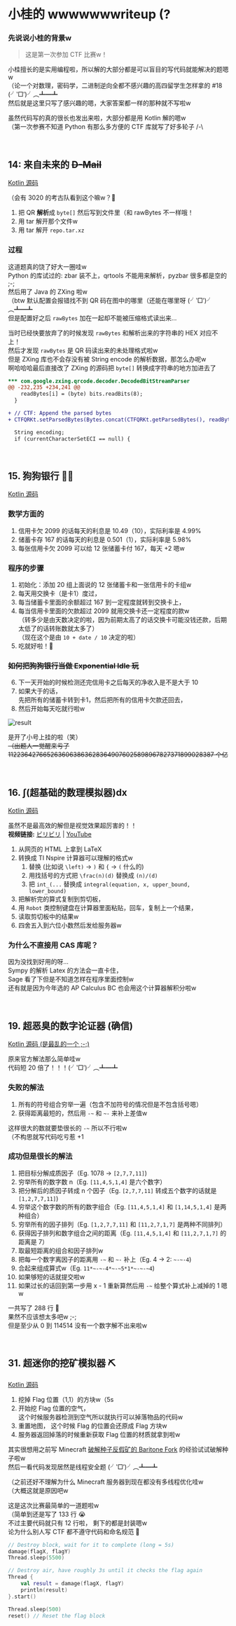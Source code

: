 # 小桂的 wwwwwwwriteup (?

### 先说说小桂的背景w

> 这是第一次参加 CTF 比赛w！

小桂擅长的是实用编程啦，所以解的大部分都是可以盲目的写代码就能解决的题嗯w  
（论一个对数理，密码学，二进制逆向全都不感兴趣的高四留学生怎样拿的 #18 (╯‵□′)╯︵┻━┻  
然后就是这里只写了感兴趣的嗯，大家答案都一样的那种就不写啦w

虽然代码写的真的很长也发出来啦，大部分都是用 Kotlin 解的嗯w  
（第一次参赛不知道 Python 有那么多方便的 CTF 库就写了好多轮子 /-\

<br>

## 14: 来自未来的 ~~D-Mail~~

[Kotlin 源码](./KotlinProject/src/main/kotlin/org/hydev/experiment/CTFQR.kt)

（会有 3020 的考古队看到这个嘛w？:thinking:

1. 把 QR **解析**成 `byte[]` 然后写到文件里（和 rawBytes 不一样哦！
2. 用 tar 解开那个文件w
3. 用 tar 解开 `repo.tar.xz`

### 过程

这道题真的饶了好大一圈哇w  
Python 的库试过的: zbar 装不上，qrtools 不能用来解析，pyzbar 很多都是空的 ;-;  
然后用了 Java 的 ZXing 啦w  
（btw 默认配置会报错找不到 QR 码在图中的哪里（还能在哪里呀 (╯‵□′)╯︵┻━┻  
但是配置好之后 `rawBytes` 加在一起却不能被压缩格式读出来...

当时已经快要放弃了的时候发现 `rawBytes` 和解析出来的字符串的 HEX 对应不上！  
然后才发现 `rawBytes` 是 QR 码读出来的未处理格式啦w  
但是 ZXing 库也不会存没有被 String encode 的解析数据，那怎么办呢w  
啊哈哈哈最后直接改了 ZXing 的源码把 `byte[]` 转换成字符串的地方加进去了

```diff
*** com.google.zxing.qrcode.decoder.DecodedBitStreamParser
@@ -232,235 +234,241 @@
    readBytes[i] = (byte) bits.readBits(8);
  }

+ // CTF: Append the parsed bytes
+ CTFQRKt.setParsedBytes(Bytes.concat(CTFQRKt.getParsedBytes(), readBytes));

  String encoding;
  if (currentCharacterSetECI == null) {
```

<br>

## 15. 狗狗银行 🐶🏦

[Kotlin 源码](./KotlinProject/src/main/kotlin/org/hydev/experiment/CTFDoggyBank.kt)

### 数学方面的

1. 信用卡欠 2099 的话每天的利息是 10.49（10），实际利率是 4.99%
2. 储蓄卡存 167 的话每天的利息是 0.501（1），实际利率是 5.98% 
3. 每张信用卡欠 2099 可以给 12 张储蓄卡付 167，每天 +2 嗯w

### 程序的步骤

1. 初始化：添加 20 组上面说的 12 张储蓄卡和一张信用卡的卡组w
2. 每天用交换卡（是卡1）度过，
3. 每当储蓄卡里面的余额超过 167 到一定程度就转到交换卡上，
4. 每当信用卡里面的欠款超过 2099 就用交换卡还一定程度的款w  
    （转多少是由天数决定的啦，因为前期太高了的话交换卡可能没钱还款，后期太低了的话转账数就太多了）  
    （现在这个是由 `10 + date / 10` 决定的啦）
5. 吃就好啦！🐷

### ~~如何把狗狗银行当做 Exponential Idle 玩~~

6. 下一天开始的时候检测还完信用卡之后每天的净收入是不是大于 10
7. 如果大于的话，  
先把所有的储蓄卡转到卡1，然后把所有的信用卡欠款还回去，
8. 然后开始每天吃就行啦w

![result](./images/15-result.png)

是开了小号上挂的啦（笑）  
~~（出题人一觉醒来亏了 11223642766526360638636283649076025898967827371899028387 个亿~~

<br>

## 16. ∫(超基础的数理模拟器)dx

[Kotlin 源码](./KotlinProject/src/main/kotlin/org/hydev/experiment/CTFIntegrals.kt)

虽然不是最高效的解但是视觉效果超厉害的！！  
**视频链接:** [ビリビリ](https://www.bilibili.com/video/BV16a411c7jN/) | [YouTube](https://youtu.be/8L2TkLmXngQ)

1. 从网页的 HTML 上拿到 LaTeX
2. 转换成 TI Nspire 计算器可以理解的格式w
   1. 替换 (比如说 `\left)` → `)` 和 `{` → `(` 什么的)
   2. 用找括号的方式把 `\frac(n)(d)` 替换成 `(n)/(d)`
   3. 把 `int_(...` 替换成 `integral(equation, x, upper_bound, lower_bound)`
3. 把解析完的算式复制到剪切板，
4. 用 `Robot` 类控制键盘在计算器里面粘贴，回车，复制上一个结果，
5. 读取剪切板中的结果w
6. 四舍五入到六位小数然后发给服务器w

### 为什么不直接用 CAS 库呢？

因为没找到好用的呀...  
Sympy 的解析 Latex 的方法会一直卡住，  
Sage 看了下但是不知道怎样在程序里面控制w  
还有就是因为今年选的 AP Calculus BC 也会用这个计算器解积分啦w

<br>

## 19. 超恶臭的数字论证器 (确信)

[Kotlin 源码 (是最乱的一个 ;-;)](./KotlinProject/src/main/kotlin/org/hydev/experiment/CTF114514.kt)

原来官方解法那么简单哇w  
代码短 20 倍了！！！(╯‵□′)╯︵┻━┻

### 失败的解法

1. 所有的符号组合穷举一遍（包含不加符号的情况但是不包含括号嗯）
2. 获得距离最短的，然后用 `-~` 和 `~-` 来补上差值w

这样很大的数就要垫很长的 `-~` 所以不行啦w  
（不构思就写代码吃亏惹 +1

### 成功但是很长的解法

1. 把目标分解成质因子（Eg. 1078 → `[2,7,7,11]`)
2. 穷举所有的数字数 n（Eg. `[11,4,5,1,4]` 是六个数字）
3. 把分解后的质因子转成 n 个因子（Eg. `[2,7,7,11]` 转成五个数字的话就是 `[1,2,7,7,11]`)
4. 穷举这个数字数的所有的数字组合（Eg. `[11,4,5,1,4]` 和 `[1,14,5,1,4]` 是两种组合）
5. 穷举所有的因子排列（Eg. `[1,2,7,7,11]` 和 `[11,2,7,1,7]` 是两种不同排列）
6. 获得因子排列和数字组合之间的距离（Eg. `[11,4,5,1,4]` 和 `[11,2,7,1,7]` 的距离是 7）
7. 取最短距离的组合和因子排列w
8. 把每一个数字离因子的距离用 `-~` 和 `~-` 补上（Eg. 4 → 2: `~-~-4`)
9. 合起来组成算式w（Eg. `11*~-~-4*~-~5*1*~-~-~4`)
10. 如果够短的话就提交啦w
11. 如果过长的话回到第一步用 x - 1 重新算然后用 `-~` 给整个算式补上减掉的 1 嗯w

一共写了 288 行 🌚  
果然不应该想太多吧w ;-;  
但是至少从 0 到 114514 没有一个数字解不出来啦w

<br>

## 31. 超迷你的挖矿模拟器 ⛏️

[Kotlin 源码](./KotlinProject/src/main/kotlin/org/hydev/experiment/CTFMiniMiner.kt)

1. 挖掉 Flag 位置（1,1）的方块w（5s
2. 开始挖 Flag 位置的空气，  
   这个时候服务器检测到空气所以就执行可以掉落物品的代码w
3. 重置地图， 这个时候 Flag 的位置会还原成 Flag 方块w
4. 服务器返回掉落的时候重新获取 Flag 位置的材质就拿到啦w

其实很想用之前写 Minecraft [破解种子反假矿的 Baritone Fork](https://github.com/hykilpikonna/baritone) 
的经验试试破解种子啦w  
然后一看代码发现居然是线程安全题 (╯‵□′)╯︵┻━┻

（之前还好不理解为什么 Minecraft 服务器到现在都没有多线程优化哇w  
（大概这就是原因吧w

这是这次比赛最简单的一道题啦w  
（简单到还是写了 133 行 😭  
不过主要代码就只有 12 行啦， 剩下的都是封装嗯w  
论为什么别人写 CTF 都不遵守代码和命名规范 🌚  

```kotlin
// Destroy block, wait for it to complete (long = 5s)
damage(flagX, flagY)
Thread.sleep(5500)

// Destroy air, have roughly 3s until it checks the flag again
Thread {
    val result = damage(flagX, flagY)
    println(result)
}.start()

Thread.sleep(500)
reset() // Reset the flag block
```




